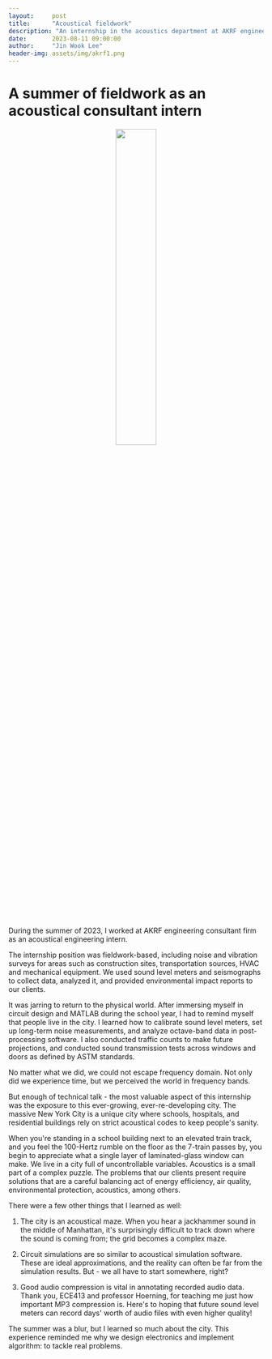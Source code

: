 ```yaml
---
layout:     post
title:      "Acoustical fieldwork"
description: "An internship in the acoustics department at AKRF engineering consultants."
date:       2023-08-11 09:00:00
author:     "Jin Wook Lee"
header-img: assets/img/akrf1.png
---
```


# A summer of fieldwork as an acoustical consultant intern

<p align="center">
    <img src="https://raw.githubusercontent.com/jwlee1221/jinscuit-v2/master/assets/img/akrf2.png" width="40%">
</p>

During the summer of 2023, I worked at AKRF engineering consultant firm as an acoustical engineering intern.

The internship position was fieldwork-based, including noise and vibration surveys for areas such as construction sites, transportation sources, HVAC and mechanical equipment. We used sound level meters and seismographs to collect data, analyzed it, and provided environmental impact reports to our clients.

It was jarring to return to the physical world. After immersing myself in circuit design and MATLAB during the school year, I had to remind myself that people live in the city. I learned how to calibrate sound level meters, set up long-term noise measurements, and analyze octave-band data in post-processing software. I also conducted traffic counts to make future projections, and conducted sound transmission tests across windows and doors as defined by ASTM standards.

No matter what we did, we could not escape frequency domain. Not only did we experience time, but we perceived the world in frequency bands.

But enough of technical talk - the most valuable aspect of this internship was the exposure to this ever-growing, ever-re-developing city. The massive New York City is a unique city where schools, hospitals, and residential buildings rely on strict acoustical codes to keep people's sanity.

When you're standing in a school building next to an elevated train track, and you feel the 100-Hertz rumble on the floor as the 7-train passes by, you begin to appreciate what a single layer of laminated-glass window can make. We live in a city full of uncontrollable variables. Acoustics is a small part of a complex puzzle. The problems that our clients present require solutions that are a careful balancing act of energy efficiency, air quality, environmental protection, acoustics, among others.

There were a few other things that I learned as well:

1. The city is an acoustical maze. When you hear a jackhammer sound in the middle of Manhattan, it's surprisingly difficult to track down where the sound is coming from; the grid becomes a complex maze.

2. Circuit simulations are so similar to acoustical simulation software. These are ideal approximations, and the reality can often be far from the simulation results. But - we all have to start somewhere, right?

3. Good audio compression is vital in annotating recorded audio data. Thank you, ECE413 and professor Hoerning, for teaching me just how important MP3 compression is. Here's to hoping that future sound level meters can record days' worth of audio files with even higher quality!

The summer was a blur, but I learned so much about the city. This experience reminded me why we design electronics and implement algorithm: to tackle real problems.

